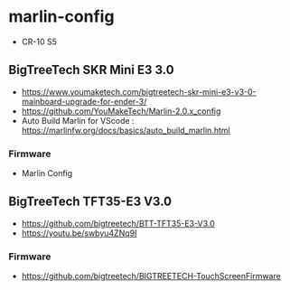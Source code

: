 # marlin-config

* CR-10 S5

## BigTreeTech SKR Mini E3 3.0

* https://www.youmaketech.com/bigtreetech-skr-mini-e3-v3-0-mainboard-upgrade-for-ender-3/
* https://github.com/YouMakeTech/Marlin-2.0.x_config
* Auto Build Marlin for VScode : https://marlinfw.org/docs/basics/auto_build_marlin.html

### Firmware

* Marlin Config

## BigTreeTech TFT35-E3 V3.0

* https://github.com/bigtreetech/BTT-TFT35-E3-V3.0
* https://youtu.be/swbyu4ZNq9I

### Firmware

* https://github.com/bigtreetech/BIGTREETECH-TouchScreenFirmware
